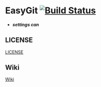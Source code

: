 # EasyGit   [![Build Status](https://travis-ci.com/Mryan2005/EasyGitTool.svg?branch=master)](https://travis-ci.com/Mryan2005/EasyGitTool)
- ##### settings can 
## LICENSE
[LICENSE](https://github.com/easygittool/EasyGitTool/blob/master/LICENSE)
## Wiki
[Wiki](https://github.com/easygittool/EasyGitTool/wiki)